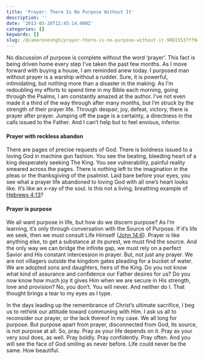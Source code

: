 ```yaml
---
title: 'Prayer: There Is No Purpose Without It'
description: ''
date: '2013-03-28T12:45:14.000Z'
categories: []
keywords: []
slug: /@cameroneshgh/prayer-there-is-no-purpose-without-it-98815537ff9e
---
```


No discussion of purpose is complete without the word ‘prayer’. This fact is being driven home every step I’ve taken the past few months. As I move forward with buying a house, I am reminded anew today. I purposed man without prayer is a warship without a rudder. Sure, it is powerful, intimidating, but nothing more than a disaster in the making. As I’m redoubling my efforts to spend time in my Bible each morning, going through the Psalms, I am constantly amazed at the author. I’ve not even made it a third of the way through after many months, but I’m struck by the strength of their prayer life. Through despair, joy, defeat, victory, there is prayer after prayer. Jumping off the page is a certainty, a directness in the calls issued to the Father. And I can’t help but to feel envious, inferior.

#### Prayer with reckless abandon

There are pages of precise requests of God. There is boldness issued to a loving God in machine gun fashion. You see the beating, bleeding heart of a king desperately seeking The King. You see vulnerability, painful reality smeared across the pages. There is nothing left to the imagination in the pleas or the thanksgiving of the psalmist. Laid bare before your eyes, you see what a prayer life abandoned to loving God with all one’s heart looks like. It’s like an x-ray of the soul. Is this not a living, breathing example of [Hebrews 4:13](http://www.biblegateway.com/passage/?search=Hebrews%204:13&version=ESV "Hebrews 4:13")?

#### Prayer is purpose

We all want purpose in life, but how do we discern purpose? As I’m learning, it’s only through conversation with the Source of Purpose. If it’s life we seek, then we must consult Life Himself ([John 14:6](http://www.biblegateway.com/passage/?search=John%2014:1-14&version=ESV "John 14:1-14")). Prayer is like anything else, to get a substance at its purest, we must find the source. And the only way we can bridge the infinite gap, we must rely on a perfect Savior and His constant intercession in prayer. But, not just any prayer. We are not villagers outside the kingdom gates pleading for a bucket of water. We are adopted sons and daughters, heirs of the King. Do you not know what kind of assurance and confidence our Father desires for us? Do you now know how much joy it gives Him when we are secure in His strength, love and provision? No, you don’t. You will never. And neither do I. That thought brings a tear to my eyes as I type.

In the days leading up the remembrance of Christ’s ultimate sacrifice, I beg us to rethink our attitude toward communing with Him. I ask us all to reconsider our prayer, or the lack thereof in my case. We all long for purpose. But purpose apart from prayer, disconnected from God, its source, is not purpose at all. So, pray. Pray as your life depends on it. Pray as your very soul does, as well. Pray boldly. Pray confidently. Pray often. And you will see the face of God smiling as never before. Life could never be the same. How beautiful.